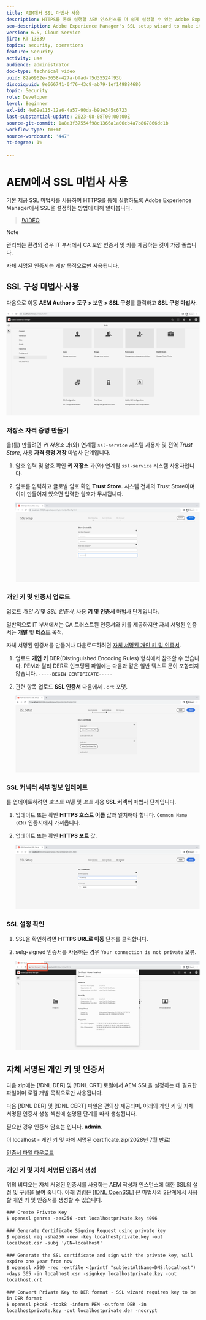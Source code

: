 ```yaml
---
title: AEM에서 SSL 마법사 사용
description: HTTPS를 통해 실행할 AEM 인스턴스를 더 쉽게 설정할 수 있는 Adobe Experience Manager의 SSL 설정 마법사.
seo-description: Adobe Experience Manager's SSL setup wizard to make it easier to set up an AEM instance to run over HTTPS.
version: 6.5, Cloud Service
jira: KT-13839
topics: security, operations
feature: Security
activity: use
audience: administrator
doc-type: technical video
uuid: 82a6962e-3658-427a-bfad-f5d35524f93b
discoiquuid: 9e666741-0f76-43c9-ab79-1ef149884686
topic: Security
role: Developer
level: Beginner
exl-id: 4e69e115-12a6-4a57-90da-b91e345c6723
last-substantial-update: 2023-08-08T00:00:00Z
source-git-commit: 1a8e3f37554f98c1366a1a06cb4a7b867866dd1b
workflow-type: tm+mt
source-wordcount: '447'
ht-degree: 1%

---
```


# AEM에서 SSL 마법사 사용

기본 제공 SSL 마법사를 사용하여 HTTPS를 통해 실행하도록 Adobe Experience Manager에서 SSL을 설정하는 방법에 대해 알아봅니다.

>[!VIDEO](https://video.tv.adobe.com/v/17993?quality=12&learn=on)


>[!NOTE]
>
>관리되는 환경의 경우 IT 부서에서 CA 보안 인증서 및 키를 제공하는 것이 가장 좋습니다.
>
>자체 서명된 인증서는 개발 목적으로만 사용됩니다.

## SSL 구성 마법사 사용

다음으로 이동 __AEM Author > 도구 > 보안 > SSL 구성__&#x200B;를 클릭하고 __SSL 구성 마법사__.

![SSL 구성 마법사](assets/use-the-ssl-wizard/ssl-config-wizard.png)

### 저장소 자격 증명 만들기

을(를) 만들려면 _키 저장소_ 과(와) 연계됨 `ssl-service` 시스템 사용자 및 전역 _Trust Store_, 사용 __자격 증명 저장__ 마법사 단계입니다.

1. 암호 입력 및 암호 확인 __키 저장소__ 과(와) 연계됨 `ssl-service` 시스템 사용자입니다.
1. 암호를 입력하고 글로벌 암호 확인 __Trust Store__. 시스템 전체의 Trust Store이며 이미 만들어져 있으면 입력한 암호가 무시됩니다.

   ![SSL 설정 - 자격 증명 저장](assets/use-the-ssl-wizard/store-credentials.png)

### 개인 키 및 인증서 업로드

업로드 _개인 키_ 및 _SSL 인증서_, 사용 __키 및 인증서__ 마법사 단계입니다.

일반적으로 IT 부서에서는 CA 트러스트된 인증서와 키를 제공하지만 자체 서명된 인증서는 __개발__ 및 __테스트__ 목적.

자체 서명된 인증서를 만들거나 다운로드하려면 [자체 서명된 개인 키 및 인증서](#self-signed-private-key-and-certificate).

1. 업로드 __개인 키__ DER(Distinguished Encoding Rules) 형식에서 참조할 수 있습니다. PEM과 달리 DER로 인코딩된 파일에는 다음과 같은 일반 텍스트 문이 포함되지 않습니다. `-----BEGIN CERTIFICATE-----`
1. 관련 항목 업로드 __SSL 인증서__ 다음에서 `.crt` 포맷.

   ![SSL 설정 - 개인 키 및 인증서](assets/use-the-ssl-wizard/privatekey-and-certificate.png)

### SSL 커넥터 세부 정보 업데이트

를 업데이트하려면 _호스트 이름_ 및 _포트_ 사용 __SSL 커넥터__ 마법사 단계입니다.

1. 업데이트 또는 확인 __HTTPS 호스트 이름__ 값과 일치해야 합니다. `Common Name (CN)` 인증서에서 가져옵니다.
1. 업데이트 또는 확인 __HTTPS 포트__ 값.

   ![SSL 설정 - SSL 커넥터 세부 정보](assets/use-the-ssl-wizard/ssl-connector-details.png)

### SSL 설정 확인

1. SSL을 확인하려면 __HTTPS URL로 이동__ 단추를 클릭합니다.
1. selg-signed 인증서를 사용하는 경우 `Your connection is not private` 오류.

   ![SSL 설정 - HTTPS에서 AEM 확인](assets/use-the-ssl-wizard/verify-aem-over-ssl.png)

## 자체 서명된 개인 키 및 인증서

다음 zip에는 [!DNL DER] 및 [!DNL CRT] 로컬에서 AEM SSL을 설정하는 데 필요한 파일이며 로컬 개발 목적으로만 사용됩니다.

다음 [!DNL DER] 및 [!DNL CERT] 파일은 편의상 제공되며, 아래의 개인 키 및 자체 서명된 인증서 생성 섹션에 설명된 단계를 따라 생성됩니다.

필요한 경우 인증서 암호는 입니다. **admin**.

이 localhost - 개인 키 및 자체 서명된 certificate.zip(2028년 7월 만료)

[인증서 파일 다운로드](assets/use-the-ssl-wizard/certificate.zip)

### 개인 키 및 자체 서명된 인증서 생성

위의 비디오는 자체 서명된 인증서를 사용하는 AEM 작성자 인스턴스에 대한 SSL의 설정 및 구성을 보여 줍니다. 아래 명령은 [[!DNL OpenSSL]](https://www.openssl.org/) 은 마법사의 2단계에서 사용할 개인 키 및 인증서를 생성할 수 있습니다.

```shell
### Create Private Key
$ openssl genrsa -aes256 -out localhostprivate.key 4096

### Generate Certificate Signing Request using private key
$ openssl req -sha256 -new -key localhostprivate.key -out localhost.csr -subj '/CN=localhost'

### Generate the SSL certificate and sign with the private key, will expire one year from now
$ openssl x509 -req -extfile <(printf "subjectAltName=DNS:localhost") -days 365 -in localhost.csr -signkey localhostprivate.key -out localhost.crt

### Convert Private Key to DER format - SSL wizard requires key to be in DER format
$ openssl pkcs8 -topk8 -inform PEM -outform DER -in localhostprivate.key -out localhostprivate.der -nocrypt
```
